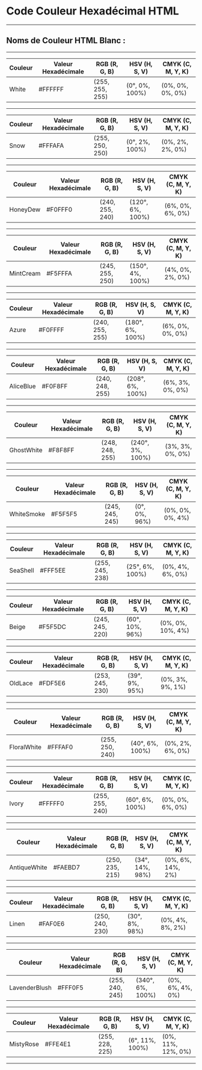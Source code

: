 # **Code Couleur Hexadécimal HTML**

---

## **Noms de Couleur HTML Blanc :**

---

| Couleur | Valeur Hexadécimale | RGB (R, G, B) | HSV (H, S, V)    | CMYK (C, M, Y, K) |
|---------|----------------------|---------------|------------------|-------------------|
| White   | #FFFFFF              | (255, 255, 255)| (0°, 0%, 100%)  | (0%, 0%, 0%, 0%)  |

---

| Couleur | Valeur Hexadécimale | RGB (R, G, B) | HSV (H, S, V)    | CMYK (C, M, Y, K) |
|---------|----------------------|---------------|------------------|-------------------|
| Snow    | #FFFAFA              | (255, 250, 250)| (0°, 2%, 100%)  | (0%, 2%, 2%, 0%)  |

---

| Couleur  | Valeur Hexadécimale | RGB (R, G, B) | HSV (H, S, V)     | CMYK (C, M, Y, K) |
|----------|----------------------|---------------|-------------------|-------------------|
| HoneyDew | #F0FFF0              | (240, 255, 240)| (120°, 6%, 100%) | (6%, 0%, 6%, 0%)  |

---

| Couleur    | Valeur Hexadécimale | RGB (R, G, B) | HSV (H, S, V)     | CMYK (C, M, Y, K) |
|------------|----------------------|---------------|-------------------|-------------------|
| MintCream  | #F5FFFA              | (245, 255, 250)| (150°, 4%, 100%) | (4%, 0%, 2%, 0%)  |

---

| Couleur  | Valeur Hexadécimale | RGB (R, G, B) | HSV (H, S, V)     | CMYK (C, M, Y, K) |
|----------|----------------------|---------------|-------------------|-------------------|
| Azure    | #F0FFFF              | (240, 255, 255)| (180°, 6%, 100%) | (6%, 0%, 0%, 0%)  |

---

| Couleur   | Valeur Hexadécimale | RGB (R, G, B) | HSV (H, S, V)     | CMYK (C, M, Y, K) |
|-----------|----------------------|---------------|-------------------|-------------------|
| AliceBlue | #F0F8FF              | (240, 248, 255)| (208°, 6%, 100%) | (6%, 3%, 0%, 0%)  |

---

| Couleur     | Valeur Hexadécimale | RGB (R, G, B)    | HSV (H, S, V)         | CMYK (C, M, Y, K)    |
|-------------|----------------------|------------------|-----------------------|----------------------|
| GhostWhite  | #F8F8FF              | (248, 248, 255)  | (240°, 3%, 100%)      | (3%, 3%, 0%, 0%)     |

---

| Couleur      | Valeur Hexadécimale | RGB (R, G, B)    | HSV (H, S, V)         | CMYK (C, M, Y, K)    |
|--------------|----------------------|------------------|-----------------------|----------------------|
| WhiteSmoke   | #F5F5F5              | (245, 245, 245)  | (0°, 0%, 96%)         | (0%, 0%, 0%, 4%)     |

---

| Couleur   | Valeur Hexadécimale | RGB (R, G, B)    | HSV (H, S, V)         | CMYK (C, M, Y, K)    |
|-----------|----------------------|------------------|-----------------------|----------------------|
| SeaShell  | #FFF5EE              | (255, 245, 238)  | (25°, 6%, 100%)       | (0%, 4%, 6%, 0%)     |

---

| Couleur   | Valeur Hexadécimale | RGB (R, G, B)    | HSV (H, S, V)         | CMYK (C, M, Y, K)    |
|-----------|----------------------|------------------|-----------------------|----------------------|
| Beige     | #F5F5DC              | (245, 245, 220)  | (60°, 10%, 96%)       | (0%, 0%, 10%, 4%)    |

---

| Couleur   | Valeur Hexadécimale | RGB (R, G, B)    | HSV (H, S, V)         | CMYK (C, M, Y, K)    |
|-----------|----------------------|------------------|-----------------------|----------------------|
| OldLace   | #FDF5E6              | (253, 245, 230)  | (39°, 9%, 95%)        | (0%, 3%, 9%, 1%)     |

---

| Couleur      | Valeur Hexadécimale  | RGB (R, G, B)   | HSV (H, S, V)       | CMYK (C, M, Y, K)   |
|--------------|----------------------|-----------------|---------------------|---------------------|
| FloralWhite  | #FFFAF0              | (255, 250, 240) | (40°, 6%, 100%)     | (0%, 2%, 6%, 0%)    |

---

| Couleur | Valeur Hexadécimale | RGB (R, G, B)   | HSV (H, S, V)       | CMYK (C, M, Y, K)   |
|---------|----------------------|-----------------|----------------------|---------------------|
| Ivory   | #FFFFF0              | (255, 255, 240) | (60°, 6%, 100%)     | (0%, 0%, 6%, 0%)   |

---

| Couleur       | Valeur Hexadécimale  | RGB (R, G, B)   | HSV (H, S, V)       | CMYK (C, M, Y, K)   |
|---------------|----------------------|-----------------|--------------------|---------------------|
| AntiqueWhite  | #FAEBD7              | (250, 235, 215) | (34°, 14%, 98%)    | (0%, 6%, 14%, 2%)   |

---

| Couleur | Valeur Hexadécimale | RGB (R, G, B)   | HSV (H, S, V)       | CMYK (C, M, Y, K)   |
|---------|----------------------|-----------------|----------------------|---------------------|
| Linen   | #FAF0E6              | (250, 240, 230) | (30°, 8%, 98%)     | (0%, 4%, 8%, 2%)   |

---

| Couleur       | Valeur Hexadécimale | RGB (R, G, B)   | HSV (H, S, V)      | CMYK (C, M, Y, K)  |
|---------------|----------------------|-----------------|---------------------|--------------------|
| LavenderBlush | #FFF0F5              | (255, 240, 245) | (340°, 6%, 100%)   | (0%, 6%, 4%, 0%)  |

---

| Couleur   | Valeur Hexadécimale | RGB (R, G, B)   | HSV (H, S, V)      | CMYK (C, M, Y, K)  |
|-----------|----------------------|-----------------|---------------------|--------------------|
| MistyRose | #FFE4E1              | (255, 228, 225) | (6°, 11%, 100%)    | (0%, 11%, 12%, 0%) |

---